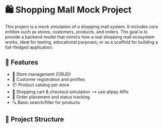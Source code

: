 # 🛍️ Shopping Mall Mock Project

This project is a mock simulation of a shopping mall system. It includes core entities such as stores, customers, products, and orders. The goal is to provide a backend model that mimics how a real shopping mall ecosystem works, ideal for testing, educational purposes, or as a scaffold for building a full-fledged application.

## 🚀 Features

- 🏪 Store management (CRUD)
- 👥 Customer registration and profiles
- 📦 Product catalog per store
- 🛒 Shopping cart & checkout simulation --> use alipay APIs
- 📄 Order placement and status tracking
- 🔍 Basic search/filter for products

## 📁 Project Structure
